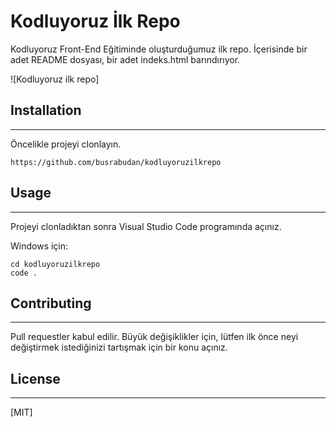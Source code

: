 # Kodluyoruz İlk Repo
Kodluyoruz Front-End Eğitiminde oluşturduğumuz ilk repo. İçerisinde bir adet README dosyası, bir adet indeks.html barındırıyor.

![Kodluyoruz ilk repo]

## Installation
---
Öncelikle projeyi clonlayın.
```
https://github.com/busrabudan/kodluyoruzilkrepo
```

## Usage
---
Projeyi clonladıktan sonra Visual Studio Code programında açınız.

Windows için:
```
cd kodluyoruzilkrepo
code .
```

## Contributing
---
Pull requestler kabul edilir. Büyük değişiklikler için, lütfen ilk önce neyi değiştirmek istediğinizi tartışmak için bir konu açınız.

## License
---
[MIT]
